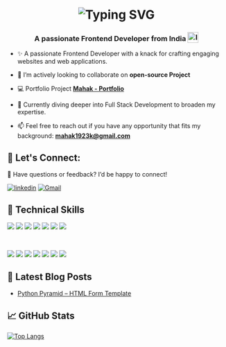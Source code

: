 <h1 align='center'>
<img src="https://readme-typing-svg.demolab.com?font=Fira+Code&weight=600&size=22&pause=1000&color=3F00F7&random=false&width=535&lines=%E2%9C%A8+Hey%2C+I'm+Mahak.+You+are+Welcome!+%F0%9F%8C%9F" alt="Typing SVG" />
</h1>

<h3 align='center'>
  A passionate Frontend Developer from India <img style="vertical-align: sub" src="https://static.vecteezy.com/system/resources/previews/011/571/519/original/circle-flag-of-india-free-png.png" alt="India Flag" width="25" />
</h3>

- ✨ A passionate Frontend Developer with a knack for crafting engaging websites and web applications.
  
- 🔎 I’m actively looking to collaborate on **open-source Project**

- 💻 Portfolio Project **[Mahak - Portfolio](https://mahak.netlify.app/)**

- 🌱 Currently diving deeper into Full Stack Development to broaden my expertise.
  
- 📫 Feel free to reach out if you have any opportunity that fits my background: **mahak1923k@gmail.com**

## 🔰 Let's Connect:
💬 Have questions or feedback? I’d be happy to connect!

[![linkedin](https://img.shields.io/badge/LinkedIn-0077B5?style=for-the-badge&logo=linkedin&logoColor=white)](https://www.linkedin.com/in/mahak-k-100971232/)
[![Gmail](https://img.shields.io/badge/Gmail-D14836?style=for-the-badge&logo=gmail&logoColor=white)](mailto:mahak1923k@gmail.com)
  
## 💼 Technical Skills

![](https://img.shields.io/badge/Code-Python-informational?style=flat&logo=Python&color=003B57)
![](https://img.shields.io/badge/Code-React-informational?style=flat&logo=react&color=61DAFB)
![](https://img.shields.io/badge/Code-Redux-informational?style=flat&logo=Redux&color=764ABC)
![](https://img.shields.io/badge/Code-JavaScript-informational?style=flat&logo=JavaScript&color=F7DF1E)
![](https://img.shields.io/badge/Code-HTML5-informational?style=flat&logo=HTML5&color=E34F26)
![](https://img.shields.io/badge/Style-Bootstrap-informational?style=flat&logo=Bootstrap&color=7952B3)
![](https://img.shields.io/badge/Style-CSS3-informational?style=flat&logo=CSS3&color=1572B6)

</br>

![](https://img.shields.io/badge/Code-SQL-informational?style=flat&logo=MySQL&logoColor=white&color=003B57)
![](https://img.shields.io/badge/Code-MongoDb-informational?style=flat&logo=MongoDb&color=003B57)
![](https://img.shields.io/badge/Tools-Figma-informational?style=flat&logo=Figma&color=F24E1E)
![](https://img.shields.io/badge/Tools-NPM-informational?style=flat&logo=NPM&color=CB3837)
![](https://img.shields.io/badge/Tools-Netlify-informational?style=flat&logo=netlify&color=00C7B7)
![](https://img.shields.io/badge/Tools-Git-informational?style=flat&logo=Git&color=F05032)
![](https://img.shields.io/badge/Tools-GitHub-informational?style=flat&logo=GitHub&color=181717)

## 📝 Latest Blog Posts
- [Python Pyramid – HTML Form Template](https://www.geeksforgeeks.org/python-pyramid-html-form-template)
  
## 📈 GitHub Stats 
<!---
[![Mahak’s github stats](https://github-readme-stats.vercel.app/api?username=mahak-23)](https://github.com/mahak-23)
-->
[![Top Langs](https://github-readme-stats.vercel.app/api/top-langs/?username=mahak-23&layout=compact)](https://github.com/mahak-23)

